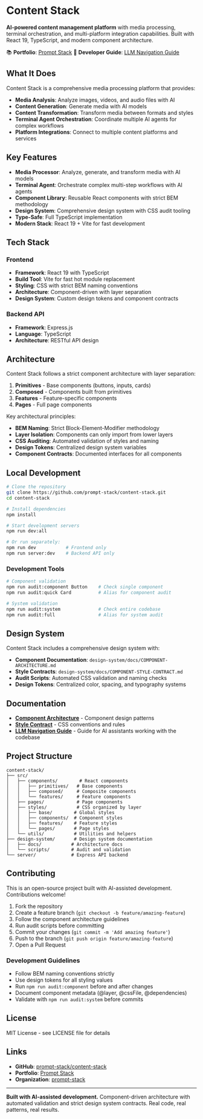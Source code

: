 # Content Stack

**AI-powered content management platform** with media processing, terminal orchestration, and multi-platform integration capabilities. Built with React 19, TypeScript, and modern component architecture.

📚 **Portfolio**: [Prompt Stack](https://prompt-stack.github.io)
🔧 **Developer Guide**: [LLM Navigation Guide](./LLM-NAVIGATION-GUIDE.md)

## What It Does

Content Stack is a comprehensive media processing platform that provides:

- **Media Analysis**: Analyze images, videos, and audio files with AI
- **Content Generation**: Generate media with AI models
- **Content Transformation**: Transform media between formats and styles
- **Terminal Agent Orchestration**: Coordinate multiple AI agents for complex workflows
- **Platform Integrations**: Connect to multiple content platforms and services

## Key Features

- **Media Processor**: Analyze, generate, and transform media with AI models
- **Terminal Agent**: Orchestrate complex multi-step workflows with AI agents
- **Component Library**: Reusable React components with strict BEM methodology
- **Design System**: Comprehensive design system with CSS audit tooling
- **Type-Safe**: Full TypeScript implementation
- **Modern Stack**: React 19 + Vite for fast development

## Tech Stack

### Frontend
- **Framework**: React 19 with TypeScript
- **Build Tool**: Vite for fast hot module replacement
- **Styling**: CSS with strict BEM naming conventions
- **Architecture**: Component-driven with layer separation
- **Design System**: Custom design tokens and component contracts

### Backend API
- **Framework**: Express.js
- **Language**: TypeScript
- **Architecture**: RESTful API design

## Architecture

Content Stack follows a strict component architecture with layer separation:

1. **Primitives** - Base components (buttons, inputs, cards)
2. **Composed** - Components built from primitives
3. **Features** - Feature-specific components
4. **Pages** - Full page components

Key architectural principles:
- **BEM Naming**: Strict Block-Element-Modifier methodology
- **Layer Isolation**: Components can only import from lower layers
- **CSS Auditing**: Automated validation of styles and naming
- **Design Tokens**: Centralized design system variables
- **Component Contracts**: Documented interfaces for all components

## Local Development

```bash
# Clone the repository
git clone https://github.com/prompt-stack/content-stack.git
cd content-stack

# Install dependencies
npm install

# Start development servers
npm run dev:all

# Or run separately:
npm run dev           # Frontend only
npm run server:dev    # Backend API only
```

### Development Tools

```bash
# Component validation
npm run audit:component Button    # Check single component
npm run audit:quick Card          # Alias for component audit

# System validation
npm run audit:system              # Check entire codebase
npm run audit:full                # Alias for system audit
```

## Design System

Content Stack includes a comprehensive design system with:

- **Component Documentation**: `design-system/docs/COMPONENT-ARCHITECTURE.md`
- **Style Contracts**: `design-system/docs/COMPONENT-STYLE-CONTRACT.md`
- **Audit Scripts**: Automated CSS validation and naming checks
- **Design Tokens**: Centralized color, spacing, and typography systems

## Documentation

- **[Component Architecture](design-system/docs/COMPONENT-ARCHITECTURE.md)** - Component design patterns
- **[Style Contract](design-system/docs/COMPONENT-STYLE-CONTRACT.md)** - CSS conventions and rules
- **[LLM Navigation Guide](LLM-NAVIGATION-GUIDE.md)** - Guide for AI assistants working with the codebase

## Project Structure

```
content-stack/
├── src/
│   ├── components/        # React components
│   │   ├── primitives/   # Base components
│   │   ├── composed/     # Composite components
│   │   └── features/     # Feature components
│   ├── pages/            # Page components
│   ├── styles/           # CSS organized by layer
│   │   ├── base/        # Global styles
│   │   ├── components/  # Component styles
│   │   ├── features/    # Feature styles
│   │   └── pages/       # Page styles
│   └── utils/           # Utilities and helpers
├── design-system/       # Design system documentation
│   ├── docs/           # Architecture docs
│   └── scripts/        # Audit and validation
└── server/             # Express API backend
```

## Contributing

This is an open-source project built with AI-assisted development. Contributions welcome!

1. Fork the repository
2. Create a feature branch (`git checkout -b feature/amazing-feature`)
3. Follow the component architecture guidelines
4. Run audit scripts before committing
5. Commit your changes (`git commit -m 'Add amazing feature'`)
6. Push to the branch (`git push origin feature/amazing-feature`)
7. Open a Pull Request

### Development Guidelines

- Follow BEM naming conventions strictly
- Use design tokens for all styling values
- Run `npm run audit:component` before and after changes
- Document component metadata (@layer, @cssFile, @dependencies)
- Validate with `npm run audit:system` before commits

## License

MIT License - see LICENSE file for details

## Links

- **GitHub**: [prompt-stack/content-stack](https://github.com/prompt-stack/content-stack)
- **Portfolio**: [Prompt Stack](https://prompt-stack.github.io)
- **Organization**: [prompt-stack](https://github.com/prompt-stack)

---

**Built with AI-assisted development.** Component-driven architecture with automated validation and strict design system contracts. Real code, real patterns, real results.
